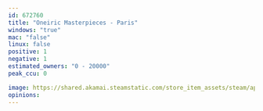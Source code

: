 ```yaml
---
id: 672760
title: "Oneiric Masterpieces - Paris"
windows: "true"
mac: "false"
linux: false
positive: 1
negative: 1
estimated_owners: "0 - 20000"
peak_ccu: 0

image: https://shared.akamai.steamstatic.com/store_item_assets/steam/apps/672760/header.jpg?t=1501490973
opinions:
---
```

